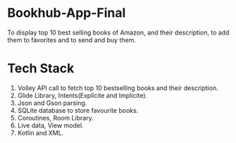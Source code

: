 # Bookhub-App-Final

To display top 10 best selling books of Amazon, and their description, to add them to favorites and to send and buy them.

# Tech Stack

01. Volley API call to fetch top 10 bestselling books and their description.
02. Glide Library, Intents(Explicite and Implicite).
03. Json and Gson parsing.
04. SQLite database to store favourite books.
05. Coroutines, Room Library.
06. Live data, View model.
07. Kotlin and XML.
